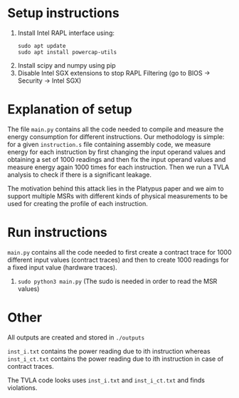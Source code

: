 # Setup instructions

1. Install Intel RAPL interface using:
    ```
    sudo apt update
    sudo apt install powercap-utils 
    ```
2. Install scipy and numpy using pip
3. Disable Intel SGX extensions to stop RAPL Filtering (go to BIOS -> Security -> Intel SGX)

# Explanation of setup

The file ```main.py``` contains all the code needed to compile and measure the energy consumption for different instructions. Our methodology is simple: for a given ```instruction.s``` file containing assembly code, we measure energy for each instruction by first changing the input operand values and obtaining a set of 1000 readings and then fix the input operand values and measure energy again 1000 times for each instruction. Then we run a TVLA analysis to check if there is a significant leakage.

The motivation behind this attack lies in the Platypus paper and we aim to support multiple MSRs with different kinds of physical measurements to be used for creating the profile of each instruction.

# Run instructions

```main.py``` contains all the code needed to first create a contract trace for 1000 different input values (contract traces) and then to create 1000 readings for a fixed input value (hardware traces).

1. ```sudo python3 main.py``` (The sudo is needed in order to read the MSR values)

# Other

All outputs are created and stored in ```./outputs```

```inst_i.txt``` contains the power reading due to ith instruction whereas ```inst_i_ct.txt``` contains the power reading due to ith instruction in case of contract traces.

The TVLA code looks uses ```inst_i.txt``` and ```inst_i_ct.txt``` and finds violations.